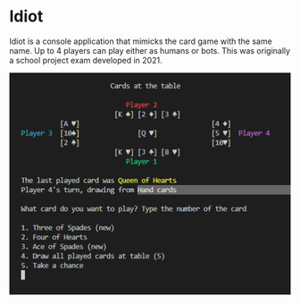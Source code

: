 # Idiot

Idiot is a console application that mimicks the card game with the same name. Up to 4 players can play either as humans or bots. This was originally a school project exam developed in 2021.

![Game table](/docs/game-table.png "Game table")
